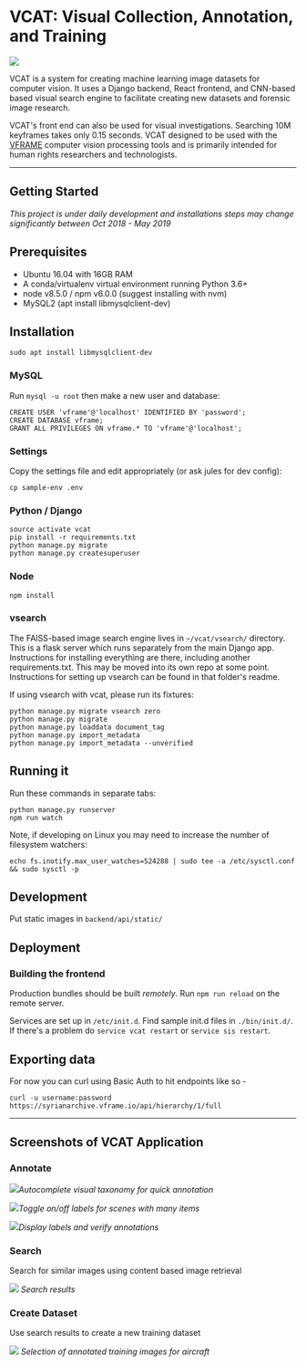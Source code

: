 # VCAT: Visual Collection, Annotation, and Training

![](docs/images/vcat_hierarchy.png)

VCAT is a system for creating machine learning image datasets for computer vision. It uses a Django backend, React frontend, and CNN-based based visual search engine to facilitate creating new datasets and forensic image research.

VCAT's front end can also be used for visual investigations. Searching 10M keyframes takes only 0.15 seconds. VCAT designed to be used with the [VFRAME](https://github.com/vframeio/vframe) computer vision processing tools and is primarily intended for human rights researchers and technologists.



-------------------------


## Getting Started

_This project is under daily development and installations steps may change significantly between Oct 2018 - May 2019_

## Prerequisites

* Ubuntu 16.04 with 16GB RAM
* A conda/virtualenv virtual environment running Python 3.6+
* node v8.5.0 / npm v6.0.0 (suggest installing with nvm)
* MySQL2 (apt install libmysqlclient-dev)


## Installation

```
sudo apt install libmysqlclient-dev
```

### MySQL

Run `mysql -u root` then make a new user and database:

```
CREATE USER 'vframe'@'localhost' IDENTIFIED BY 'password';
CREATE DATABASE vframe;
GRANT ALL PRIVILEGES ON vframe.* TO 'vframe'@'localhost';
```

### Settings

Copy the settings file and edit appropriately (or ask jules for dev config):

```
cp sample-env .env
```

### Python / Django

```
source activate vcat
pip install -r requirements.txt
python manage.py migrate
python manage.py createsuperuser
```

### Node

```
npm install
```

### vsearch

The FAISS-based image search engine lives in `~/vcat/vsearch/` directory.  This is a flask server which runs separately from the main Django app.  Instructions for installing everything are there, including another requirements.txt.  This may be moved into its own repo at some point. Instructions for setting up vsearch can be found in that folder's readme.

If using vsearch with vcat, please run its fixtures:

```
python manage.py migrate vsearch zero
python manage.py migrate
python manage.py loaddata document_tag
python manage.py import_metadata
python manage.py import_metadata --unverified
```

## Running it

Run these commands in separate tabs:

```
python manage.py runserver
npm run watch
```

Note, if developing on Linux you may need to increase the number of filesystem watchers:

```
echo fs.inotify.max_user_watches=524288 | sudo tee -a /etc/sysctl.conf && sudo sysctl -p
```

## Development

Put static images in `backend/api/static/`

## Deployment

### Building the frontend

Production bundles should be built *remotely*. Run `npm run reload` on the remote server.

Services are set up in `/etc/init.d`. Find sample init.d files in `./bin/init.d/`. If there's a problem do `service vcat restart` or `service sis restart`.

## Exporting data

For now you can curl using Basic Auth to hit endpoints like so -

```
curl -u username:password https://syrianarchive.vframe.io/api/hierarchy/1/full
```


----------------------------

## Screenshots of VCAT Application

### Annotate

![](docs/images/vcat_anno_demo_01.jpg)*Autocomplete visual taxonomy for quick annotation*

![](docs/images/vcat_anno_demo_02.jpg)*Toggle on/off labels for scenes with many items*

![](docs/images/vcat_anno_demo_03.jpg)*Display labels and verify annotations*

### Search

Search for similar images using content based image retrieval

![](docs/images/vcat_search_results.jpg)
*Search results*

### Create Dataset

Use search results to create a new training dataset

![](docs/images/vcat_anno_boxes.jpg)
*Selection of annotated training images for aircraft*
